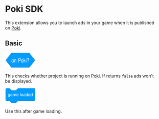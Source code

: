 # Poki SDK

This extension allows you to launch ads in your game when it is published on [Poki](https://poki.com/).

## Basic

<img src="/docs/PokiSDK/assets/images/onPokiBlock.svg" width="100" height="50">

This checks whether project is running on [Poki](https://poki.com/). If returns `false` ads won't be displayed.

<img src="/docs/PokiSDK/assets/images/gameLoadedBlock.svg" width="100" height="50">

Use this after game loading.
